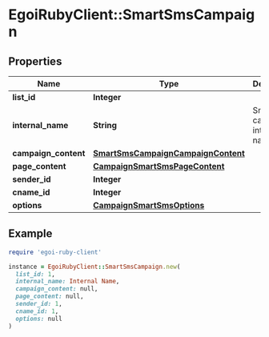 # EgoiRubyClient::SmartSmsCampaign

## Properties

| Name | Type | Description | Notes |
| ---- | ---- | ----------- | ----- |
| **list_id** | **Integer** |  |  |
| **internal_name** | **String** | Smart SMS campaign internal name |  |
| **campaign_content** | [**SmartSmsCampaignCampaignContent**](SmartSmsCampaignCampaignContent.md) |  |  |
| **page_content** | [**CampaignSmartSmsPageContent**](CampaignSmartSmsPageContent.md) |  |  |
| **sender_id** | **Integer** |  | [optional] |
| **cname_id** | **Integer** |  | [optional] |
| **options** | [**CampaignSmartSmsOptions**](CampaignSmartSmsOptions.md) |  | [optional] |

## Example

```ruby
require 'egoi-ruby-client'

instance = EgoiRubyClient::SmartSmsCampaign.new(
  list_id: 1,
  internal_name: Internal Name,
  campaign_content: null,
  page_content: null,
  sender_id: 1,
  cname_id: 1,
  options: null
)
```

